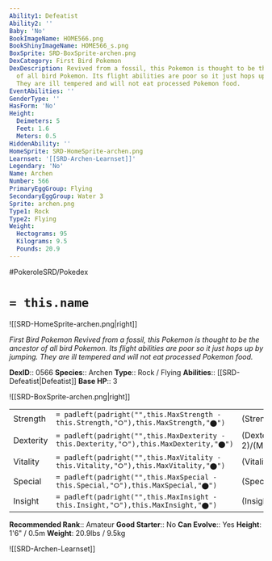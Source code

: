 ```yaml
---
Ability1: Defeatist
Ability2: ''
Baby: 'No'
BookImageName: HOME566.png
BookShinyImageName: HOME566_s.png
BoxSprite: SRD-BoxSprite-archen.png
DexCategory: First Bird Pokemon
DexDescription: Revived from a fossil, this Pokemon is thought to be the ancestor
  of all bird Pokemon. Its flight abilities are poor so it just hops up by jumping.
  They are ill tempered and will not eat processed Pokemon food.
EventAbilities: ''
GenderType: ''
HasForm: 'No'
Height:
  Deimeters: 5
  Feet: 1.6
  Meters: 0.5
HiddenAbility: ''
HomeSprite: SRD-HomeSprite-archen.png
Learnset: '[[SRD-Archen-Learnset]]'
Legendary: 'No'
Name: Archen
Number: 566
PrimaryEggGroup: Flying
SecondaryEggGroup: Water 3
Sprite: archen.png
Type1: Rock
Type2: Flying
Weight:
  Hectograms: 95
  Kilograms: 9.5
  Pounds: 20.9
---
```


#PokeroleSRD/Pokedex

# `= this.name`

![[SRD-HomeSprite-archen.png|right]]

*First Bird Pokemon*
*Revived from a fossil, this Pokemon is thought to be the ancestor of all bird Pokemon. Its flight abilities are poor so it just hops up by jumping. They are ill tempered and will not eat processed Pokemon food.*

**DexID**:: 0566
**Species**:: Archen
**Type**:: Rock / Flying
**Abilities**:: [[SRD-Defeatist|Defeatist]]
**Base HP**:: 3

![[SRD-BoxSprite-archen.png|right]]

|           |                                                                                        |                                          |
| --------- | -------------------------------------------------------------------------------------- | ---------------------------------------- |
| Strength  | `= padleft(padright("",this.MaxStrength - this.Strength,"⭘"),this.MaxStrength,"⬤")`    | (Strength::3)/(MaxStrength::6)   |
| Dexterity | `= padleft(padright("",this.MaxDexterity - this.Dexterity,"⭘"),this.MaxDexterity,"⬤")` | (Dexterity:: 2)/(MaxDexterity::5) |
| Vitality  | `= padleft(padright("",this.MaxVitality - this.Vitality,"⭘"),this.MaxVitality,"⬤")`    | (Vitality::2)/(MaxVitality::4)   |
| Special   | `= padleft(padright("",this.MaxSpecial - this.Special,"⭘"),this.MaxSpecial,"⬤")`       | (Special::2)/(MaxSpecial::5)     |
| Insight   | `= padleft(padright("",this.MaxInsight - this.Insight,"⭘"),this.MaxInsight,"⬤")`       | (Insight::2)/(MaxInsight::4)     |

**Recommended Rank**:: Amateur
**Good Starter**:: No
**Can Evolve**:: Yes
**Height**: 1'6" / 0.5m
**Weight**: 20.9lbs / 9.5kg

![[SRD-Archen-Learnset]]